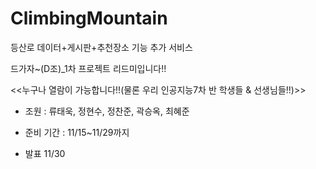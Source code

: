 # ClimbingMountain
등산로 데이터+게시판+추천장소 기능 추가 서비스

드가자~(D조)_1차 프로젝트 리드미입니다!!

<<누구나 열람이 가능합니다!!(물론 우리 인공지능7차 반 학생들 & 선생님들!!)>>

- 조원 : 류태욱, 정현수, 정찬준, 곽승옥, 최혜준

- 준비 기간 : 11/15~11/29까지

- 발표 11/30
